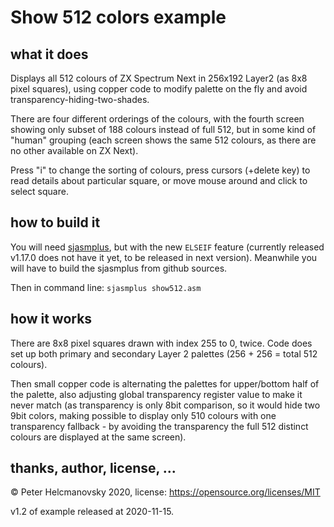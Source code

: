 # Show 512 colors example

## what it does

Displays all 512 colours of ZX Spectrum Next in 256x192 Layer2 (as 8x8 pixel squares), using copper code to modify palette on the fly and avoid transparency-hiding-two-shades.

There are four different orderings of the colours, with the fourth screen showing only subset of 188 colours instead of full 512, but in some kind of "human" grouping (each screen shows the same 512 colours, as there are no other available on ZX Next).

Press "i" to change the sorting of colours, press cursors (+delete key) to read details about particular square, or move mouse around and click to select square.

## how to build it

You will need [sjasmplus](https://github.com/z00m128/sjasmplus), but with the new `ELSEIF` feature (currently released v1.17.0 does not have it yet, to be released in next version). Meanwhile you will have to build the sjasmplus from github sources.

Then in command line: `sjasmplus show512.asm`

## how it works

There are 8x8 pixel squares drawn with index 255 to 0, twice. Code does set up both primary and secondary Layer 2 palettes (256 + 256 = total 512 colours).

Then small copper code is alternating the palettes for upper/bottom half of the palette, also adjusting global transparency register value to make it never match (as transparency is only 8bit comparison, so it would hide two 9bit colors, making possible to display only 510 colours with one transparency fallback - by avoiding the transparency the full 512 distinct colours are displayed at the same screen).

## thanks, author, license, ...

© Peter Helcmanovsky 2020, license: https://opensource.org/licenses/MIT

v1.2 of example released at 2020-11-15.

